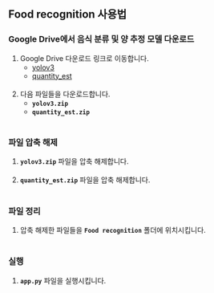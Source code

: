 ## Food recognition 사용법

### Google Drive에서 음식 분류 및 양 추정 모델 다운로드
1. Google Drive 다운로드 링크로 이동합니다.  
   - [yolov3](https://drive.google.com/file/d/1wEj8I_bFyrZknsEtgfLWGwTZALZwKGhI/view?usp=drive_link)
   - [quantity_est](https://drive.google.com/file/d/1gZ-WktxdDgDsXXhrIndBWyinxJ8_abO1/view?usp=drive_link) <br><br>
2. 다음 파일들을 다운로드합니다.
   - **`yolov3.zip`**
   - **`quantity_est.zip`** <br><br>

### 파일 압축 해제
1. **`yolov3.zip`** 파일을 압축 해제합니다. <br><br>
2. **`quantity_est.zip`** 파일을 압축 해제합니다. <br><br>

### 파일 정리
1. 압축 해제한 파일들을 **`Food recognition`** 폴더에 위치시킵니다. <br><br>

### 실행
1. **`app.py`** 파일을 실행시킵니다.
